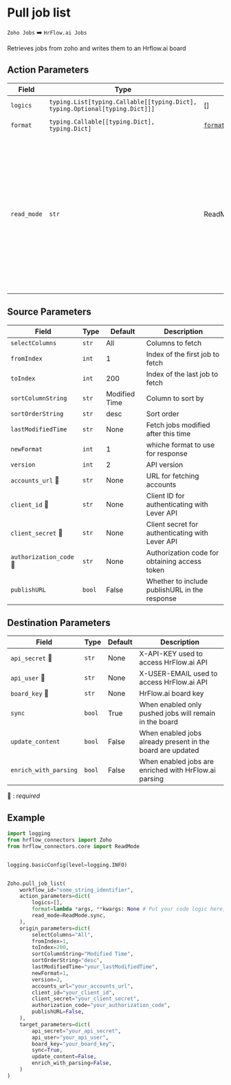 # Pull job list
`Zoho Jobs` :arrow_right: `HrFlow.ai Jobs`

Retrieves jobs from zoho  and writes them to an Hrflow.ai board



## Action Parameters

| Field | Type | Default | Description |
| ----- | ---- | ------- | ----------- |
| `logics`  | `typing.List[typing.Callable[[typing.Dict], typing.Optional[typing.Dict]]]` | [] | List of logic functions |
| `format`  | `typing.Callable[[typing.Dict], typing.Dict]` | [`format_job_openings`](../connector.py#L20) | Formatting function |
| `read_mode`  | `str` | ReadMode.sync | If 'incremental' then `read_from` of the last run is given to Origin Warehouse during read. **The actual behavior depends on implementation of read**. In 'sync' mode `read_from` is neither fetched nor given to Origin Warehouse during read. |

## Source Parameters

| Field | Type | Default | Description |
| ----- | ---- | ------- | ----------- |
| `selectColumns`  | `str` | All | Columns to fetch |
| `fromIndex`  | `int` | 1 | Index of the first job to fetch |
| `toIndex`  | `int` | 200 | Index of the last job to fetch |
| `sortColumnString`  | `str` | Modified Time | Column to sort by |
| `sortOrderString`  | `str` | desc | Sort order |
| `lastModifiedTime`  | `str` | None | Fetch jobs modified after this time |
| `newFormat`  | `int` | 1 | whiche format to use for response |
| `version`  | `int` | 2 | API version |
| `accounts_url` :red_circle: | `str` | None | URL for fetching accounts |
| `client_id` :red_circle: | `str` | None | Client ID for authenticating with Lever API |
| `client_secret` :red_circle: | `str` | None | Client secret for authenticating with Lever API |
| `authorization_code` :red_circle: | `str` | None | Authorization code for obtaining access token |
| `publishURL`  | `bool` | False | Whether to include publishURL in the response |

## Destination Parameters

| Field | Type | Default | Description |
| ----- | ---- | ------- | ----------- |
| `api_secret` :red_circle: | `str` | None | X-API-KEY used to access HrFlow.ai API |
| `api_user` :red_circle: | `str` | None | X-USER-EMAIL used to access HrFlow.ai API |
| `board_key` :red_circle: | `str` | None | HrFlow.ai board key |
| `sync`  | `bool` | True | When enabled only pushed jobs will remain in the board |
| `update_content`  | `bool` | False | When enabled jobs already present in the board are updated |
| `enrich_with_parsing`  | `bool` | False | When enabled jobs are enriched with HrFlow.ai parsing |

:red_circle: : *required*

## Example

```python
import logging
from hrflow_connectors import Zoho
from hrflow_connectors.core import ReadMode


logging.basicConfig(level=logging.INFO)


Zoho.pull_job_list(
    workflow_id="some_string_identifier",
    action_parameters=dict(
        logics=[],
        format=lambda *args, **kwargs: None # Put your code logic here,
        read_mode=ReadMode.sync,
    ),
    origin_parameters=dict(
        selectColumns="All",
        fromIndex=1,
        toIndex=200,
        sortColumnString="Modified Time",
        sortOrderString="desc",
        lastModifiedTime="your_lastModifiedTime",
        newFormat=1,
        version=2,
        accounts_url="your_accounts_url",
        client_id="your_client_id",
        client_secret="your_client_secret",
        authorization_code="your_authorization_code",
        publishURL=False,
    ),
    target_parameters=dict(
        api_secret="your_api_secret",
        api_user="your_api_user",
        board_key="your_board_key",
        sync=True,
        update_content=False,
        enrich_with_parsing=False,
    )
)
```